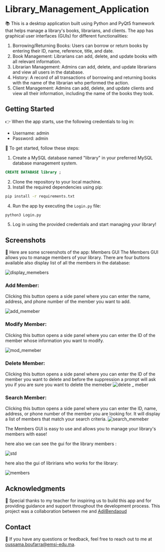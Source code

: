 # Library_Management_Application

📚 This is a desktop application built using Python and PyQt5 framework that helps manage a library's books, librarians, and clients. The app has graphical user interfaces (GUIs) for different functionalities:

1. Borrowing/Returning Books: Users can borrow or return books by entering their ID, name, reference, title, and date.
2. Book Management: Librarians can add, delete, and update books with all relevant information.
3. Librarian Management: Admins can add, delete, and update librarians and view all users in the database.
4. History: A record of all transactions of borrowing and returning books with the name of the librarian who performed the action.
5. Client Management: Admins can add, delete, and update clients and view all their information, including the name of the books they took.

## Getting Started

👉 When the app starts, use the following credentials to log in:
- Username: admin
- Password: admin

🚀 To get started, follow these steps:
1. Create a MySQL database named "library" in your preferred MySQL database management system.
```SQL
CREATE DATABASE library ;
```
2. Clone the repository to your local machine.
3. Install the required dependencies using pip:
```bash
pip install -r requirements.txt
```
4. Run the app by executing the `Login.py` file:
```bash
python3 Login.py
```
5. Log in using the provided credentials and start managing your library!

## Screenshots

📸 Here are some screenshots of the app:
Members GUI
The Members GUI allows you to manage members of your library. There are four buttons available also display list of all the members in the database:

![display_memebers](https://user-images.githubusercontent.com/118765563/236272933-91a6cc7d-5126-4509-8fbc-8c9ab27e06f3.PNG)

### Add Member:
  Clicking this button opens a side panel where you can enter the name, address, and phone number of the member you want to add.

![add_memeber](https://user-images.githubusercontent.com/118765563/236274228-7b981a04-acc1-42a7-9908-c1ee3f171409.PNG)

### Modify Member:
  Clicking this button opens a side panel where you can enter the ID of the member whose information you want to modify.
  
![mod_memeber](https://user-images.githubusercontent.com/118765563/236274331-eb6c0de5-995c-42bf-801f-30a511b3544a.PNG)

### Delete Member: 
  Clicking this button opens a side panel where you can enter the ID of the member you want to delete and before the suppression a prompt will ask you if you are sure you want to delete the memeber 
![delete _ meber](https://user-images.githubusercontent.com/118765563/236274623-9c0c57de-2732-4a46-ba58-4c48419d4a5e.PNG)

### Search Member:
  Clicking this button opens a side panel where you can enter the ID, name, address, or phone number of the member you are looking for. It will display a list of members that match your search criteria.
  ![search_memeber](https://user-images.githubusercontent.com/118765563/236274716-71143c01-eaea-4928-9a6c-fe2270f7cc58.PNG)

The Members GUI is easy to use and allows you to manage your library's members with ease!

here also we can see the gui for the library members :

![std](https://user-images.githubusercontent.com/118765563/236073035-78e082bd-1ad9-4505-9e2e-87768afa5f0c.PNG)

here also the gui of libririans who works for the library:

![members](https://user-images.githubusercontent.com/118765563/236073230-edd8d82b-7019-42a2-a2b9-957a39fdee19.PNG)

## Acknowledgments

🙏 Special thanks to my teacher for inspiring us to build this app and for providing guidance and support throughout the development process. This project was a collaboration between me and [AdilBendaoud](https://github.com/AdilBendaoud)

## Contact

📧 If you have any questions or feedback, feel free to reach out to me at [oussama.boufarra@emsi-edu.ma](mailto:oussama.boufarra@emsi-edu.ma).




